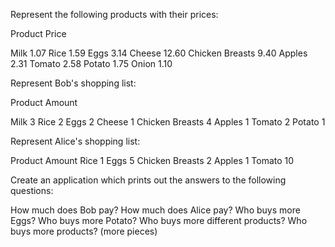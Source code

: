 Represent the following products with their prices:

Product	Price

Milk	1.07
Rice	1.59
Eggs	3.14
Cheese	12.60
Chicken Breasts	9.40
Apples	2.31
Tomato	2.58
Potato	1.75
Onion	1.10

Represent Bob's shopping list:

Product	Amount

Milk	3
Rice	2
Eggs	2
Cheese	1
Chicken Breasts	4
Apples	1
Tomato	2
Potato	1

Represent Alice's shopping list:

Product	Amount
Rice	1
Eggs	5
Chicken Breasts	2
Apples	1
Tomato	10

Create an application which prints out the answers to the following questions:

How much does Bob pay?
How much does Alice pay?
Who buys more Eggs?
Who buys more Potato?
Who buys more different products?
Who buys more products? (more pieces)
